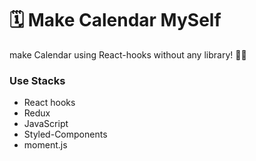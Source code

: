 # 🗓 Make Calendar MySelf

make Calendar using React-hooks without any library! 🙌🏻

### Use Stacks

- React hooks
- Redux
- JavaScript
- Styled-Components 
- moment.js
